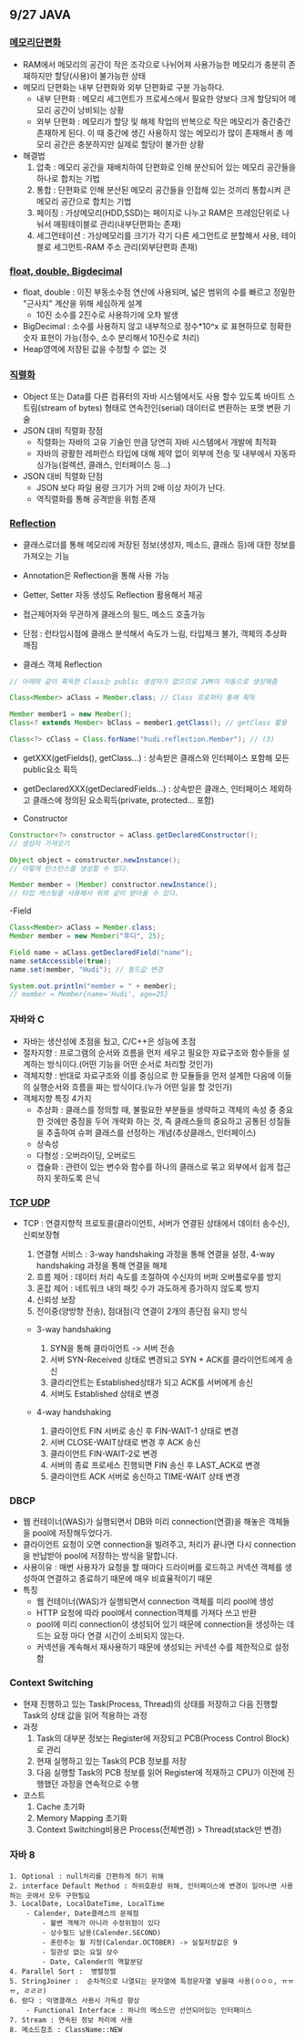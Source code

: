 ## 9/27 JAVA

### [메모리단편화](https://velog.io/@hanhs4544/%EB%A9%94%EB%AA%A8%EB%A6%AC-%EB%8B%A8%ED%8E%B8%ED%99%94Memory-Fragmentation)
- RAM에서 메모리의 공간이 작은 조각으로 나뉘어져 사용가능한 메모리가 충분히 존재하지만 할당(사용)이 불가능한 상태
- 메모리 단편화는 내부 단편화와 외부 단편화로 구분 가능하다.
  - 내부 단편화 : 메모리 세그먼트가 프로세스에서 필요한 양보다 크게 할당되어 메모리 공간이 낭비되는 상황
  - 외부 단편화 : 메모리가 할당 및 해제 작업의 반복으로 작은 메모리가 중간중간 존재하게 된다. 이 때 중간에 생긴 사용하지 않는 메모리가 많이 존재해서 총 메모리 공간은 충분하지만 실제로 할당이 불가한 상황
- 해결법
    1. 압축 : 메모리 공간을 재배치하여 단편화로 인해 분산되어 있는 메모리 공간들을 하나로 합치는 기법
    2. 통합 : 단편화로 인해 분산된 메모리 공간들을 인접해 있는 것끼리 통합시켜 큰 메모리 공간으로 합치는 기법
    3. 페이징 : 가상메모리(HDD,SSD)는 페이지로 나누고 RAM은 프레임단위로 나눠서 매핑테이블로 관리(내부단편화는 존재)
    4. 세그먼테이션 : 가상메모리를 크기가 각기 다른 세그먼트로 분할해서 사용, 테이블로 세그먼트-RAM 주소 관리(외부단편화 존재)

### [float, double, Bigdecimal](https://velog.io/@jerry92/Java-float%EC%99%80-double-%EA%B7%B8%EB%A6%AC%EA%B3%A0-BigDecimal)
- float, double : 이진 부동소수점 연산에 사용되며, 넓은 범위의 수를 빠르고 정밀한 "근사치"  계산을 위해 세심하게 설계
    - 10진 소수를 2진수로 사용하기에 오차 발생
- BigDecimal : 소수를 사용하지 않고 내부적으로 정수*10^x 로 표현하므로 정확한 숫자 표현이 가능(정수, 소수 분리해서 10진수로 처리)
- Heap영역에 저장된 값을 수정할 수 없는 것

### [직렬화](https://inpa.tistory.com/entry/JAVA-%E2%98%95-%EC%A7%81%EB%A0%AC%ED%99%94Serializable-%EC%99%84%EB%B2%BD-%EB%A7%88%EC%8A%A4%ED%84%B0%ED%95%98%EA%B8%B0)
 - Object 또는 Data를 다른 컴퓨터의 자바 시스템에서도 사용 할수 있도록 바이트 스트림(stream of bytes) 형태로 연속전인(serial) 데이터로 변환하는 포맷 변환 기술
 - JSON 대비 직렬화 장점
    - 직렬화는 자바의 고유 기술인 만큼 당연히 자바 시스템에서 개발에 최적화
    - 자바의 광활한 레퍼런스 타입에 대해 제약 없이 외부에 전송 및 내부에서 자동파싱가능(컬렉션, 클래스, 인터페이스 등...)
 - JSON 대비 직렬화 단점
    - JSON 보다 파일 용량 크기가 거의 2배 이상 차이가 난다.
    - 역직렬화를 통해 공격받을 위험 존재

### [Reflection](https://hudi.blog/java-reflection/)
 - 클래스로더를 통해 메모리에 저장된 정보(생성자, 메소드, 클래스 등)에 대한 정보를 가져오는 기능
 - Annotation은 Reflection을 통해 사용 가능
 - Getter, Setter 자동 생성도 Reflection 활용해서 제공
 - 접근제어자와 무관하게 클래스의 필드, 메소드 호출가능
 - 단점 : 런타임시점에 클래스 분석해서 속도가 느림, 타입체크 불가, 객체의 추상화 깨짐

 - 클래스 객체 Reflection
 ```java
 // 아래와 같이 획득한 Class는 public 생성자가 없으므로 JVM이 자동으로 생성해줌

Class<Member> aClass = Member.class; // Class 프로퍼티 통해 획득

Member member1 = new Member();
Class<? extends Member> bClass = member1.getClass(); // getClass 활용

Class<?> cClass = Class.forName("hudi.reflection.Member"); // (3)
 ```

- getXXX(getFields(), getClass...) : 상속받은 클래스와 인터페이스 포함해 모든 public요소 획득
- getDeclaredXXX(getDeclaredFields...) : 상속받은 클래스, 인터페이스 제외하고 클래스에 정의된 요소획득(private, protected... 포함)

- Constructor
```java
Constructor<?> constructor = aClass.getDeclaredConstructor();
// 생성자 가져오기

Object object = constructor.newInstance();
// 이렇게 인스턴스를 생성할 수 있다.

Member member = (Member) constructor.newInstance();
// 타입 캐스팅을 사용해서 위와 같이 받아올 수 있다.
```

-Field
```java
Class<Member> aClass = Member.class;
Member member = new Member("후디", 25);

Field name = aClass.getDeclaredField("name");
name.setAccessible(true);
name.set(member, "Hudi"); // 필드값 변경

System.out.println("member = " + member);
// member = Member{name='Hudi', age=25}
```

### 자바와 C
 - 자바는 생산성에 초점을 뒀고, C/C++은 성능에 초점
 - 절차지향 : 프로그램의 순서와 흐름을 먼저 세우고 필요한 자료구조와 함수들을 설계하는 방식이다.(어떤 기능을 어떤 순서로 처리할 것인가)
 - 객체지향 : 반대로 자료구조와 이를 중심으로 한 모듈들을 먼저 설계한 다음에 이들의 실행순서와 흐름을 짜는 방식이다.(누가 어떤 일을 할 것인가)
 - 객체지향 특징 4가지
    - 추상화 : 클래스를 정의할 때, 불필요한 부분들을 생략하고 객체의 속성 중 중요한 것에만 중점을 두어 개략화 하는 것, 즉 클래스들의 중요하고 공통된 성질들을 추출하여 슈퍼 클래스를 선정하는 개념(추상클래스, 인터페이스)
    - 상속성
    - 다형성 : 오버라이딩, 오버로드
    - 캡슐화 : 관련이 있는 변수와 함수를 하나의 클래스로 묶고 외부에서 쉽게 접근하지 못하도록 은닉

### [TCP UDP](https://dev-coco.tistory.com/144)
 - TCP : 연결지향적 프로토콜(클라이언트, 서버가 연결된 상태에서 데이터 송수신), 신뢰보장형
    1. 연결형 서비스 : 3-way handshaking 과정을 통해 연결을 설정, 4-way handshaking 과정을 통해 연결을 해제
    2. 흐름 제어 : 데이터 처리 속도를 조절하여 수신자의 버퍼 오버플로우를 방지
    3. 혼잡 제어 : 네트워크 내의 패킷 수가 과도하게 증가하지 않도록 방지
    4. 신뢰성 보장
    5. 전이중(양방향 전송), 점대점(각 연결이 2개의 종단점 유지) 방식

    - 3-way handshaking
        1. SYN을 통해 클라이언트 -> 서버 전송
        2. 서버 SYN-Received 상태로 변경되고 SYN + ACK를 클라이언트에게 송신
        3. 클라리언트는 Established상태가 되고 ACK를 서버에게 송신
        4. 서버도 Established 상태로 변경

    - 4-way handshaking
        1. 클라이언트 FIN 서버로 송신 후 FIN-WAIT-1 상태로 변경
        2. 서버 CLOSE-WAIT상태로 변경 후 ACK 송신
        3. 클라이언트 FIN-WAIT-2로 변경
        4. 서버의 종료 프로세스 진행되면 FIN 송신 후 LAST_ACK로 변경
        5. 클라이언트 ACK 서버로 송신하고 TIME-WAIT 상태 변경

### DBCP
 - 웹 컨테이너(WAS)가 실행되면서 DB와 미리 connection(연결)을 해놓은 객체들을 pool에 저장해두었다가.
 - 클라이언트 요청이 오면 connection을 빌려주고, 처리가 끝나면 다시 connection을 반납받아 pool에 저장하는 방식을 말합니다.
 - 사용이유 : 매번 사용자가 요청을 할 때마다 드라이버를 로드하고 커넥션 객체를 생성하여 연결하고 종료하기 때문에 매우 비효율적이기 때문
 - 특징
    - 웹 컨테이너(WAS)가 실행되면서 connection 객체를 미리 pool에 생성
    - HTTP 요청에 따라 pool에서 connection객체를 가져다 쓰고 반환
    - pool에 미리 connection이 생성되어 있기 때문에 connection을 생성하는 데 드는 요정 마다 연결 시간이 소비되지 않는다.
    - 커넥션을 계속해서 재사용하기 때문에 생성되는 커넥션 수를 제한적으로 설정함

### Context Switching
 - 현재 진행하고 있는 Task(Process, Thread)의 상태를 저장하고 다음 진행할 Task의 상태 값을 읽어 적용하는 과정
 - 과정
    1. Task의 대부분 정보는 Register에 저장되고 PCB(Process Control Block)로 관리
    2. 현재 실행하고 있는 Task의 PCB 정보를 저장
    3. 다음 실행할 Task의 PCB 정보를 읽어 Register에 적재하고 CPU가 이전에 진행했던 과정을 연속적으로 수행
 - 코스트
    1. Cache 초기화
    2. Memory Mapping 초기화
    3. Context Switching비용은 Process(전체변경) > Thread(stack만 변경)

### 자바 8
    1. Optional : null처리를 간편하게 하기 위해
    2. interface Default Method : 하위호환성 위해, 인터페이스에 변경이 일어나면 사용하는 곳에서 모두 구현필요
    3. LocalDate, LocalDateTime, LocalTime    
        - Calender, Date클래스의 문제점
            - 불변 객체가 아니라 수정위험이 있다
            - 상수필드 남용(Calender.SECOND)
            - 혼란주는 월 지정(Calendar.OCTOBER) -> 실질저장값은 9
            - 일관성 없는 요일 상수
            - Date, Calender의 역할분담
    4. Parallel Sort :  병렬정렬    
    5. StringJoiner :  순차적으로 나열되는 문자열에 특정문자열 넣을때 사용(ㅇㅇㅇ, ㅠㅠㅠ, ㄹㄹㄹ)
    6. 람다 : 익명클래스 사용시 가독성 향상
        - Functional Interface : 하나의 메소드만 선언되어있는 인터페이스    
    7. Stream : 연속된 정보 처리에 사용    
    8. 메소드참조 : ClassName::NEW

